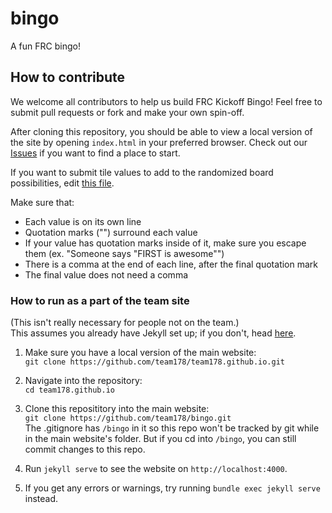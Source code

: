 # bingo
A fun FRC bingo!

## How to contribute
We welcome all contributors to help us build FRC Kickoff Bingo! Feel free to submit pull requests or fork and make your own spin-off.

After cloning this repository, you should be able to view a local version of the site by opening `index.html` in your preferred browser. Check out our [Issues](https://github.com/team178/bingo/issues) if you want to find a place to start.

If you want to submit tile values to add to the randomized board possibilities, edit [this file](https://github.com/team178/bingo/blob/gh-pages/values.js).

Make sure that:
- Each value is on its own line
- Quotation marks ("") surround each value
- If your value has quotation marks inside of it, make sure you escape them (ex. "Someone says \"FIRST is awesome\"")
- There is a comma at the end of each line, after the final quotation mark
- The final value does not need a comma

### How to run as a part of the team site
(This isn't really necessary for people not on the team.)
<br>This assumes you already have Jekyll set up; if you don't, head [here](https://github.com/team178/team178.github.io#running-locally).

1. Make sure you have a local version of the main website:
<br>`git clone https://github.com/team178/team178.github.io.git`

2. Navigate into the repository:
<br>`cd team178.github.io`

3. Clone this reposititory into the main website:
<br>`git clone https://github.com/team178/bingo.git`
<br>The .gitignore has `/bingo` in it so this repo won't be tracked by git while in the main website's folder. But if you cd into `/bingo`, you can still commit changes to this repo.

4. Run `jekyll serve` to see the website on `http://localhost:4000`.

5. If you get any errors or warnings, try running `bundle exec jekyll serve` instead.
